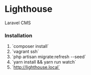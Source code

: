 # Lighthouse
Laravel CMS

### Installation
1. ´composer install´
2. ´vagrant ssh´
3. ´php artisan migrate:refresh --seed´
4. ´yarn install && yarn run watch´
5. ´http://lighthouse.local´